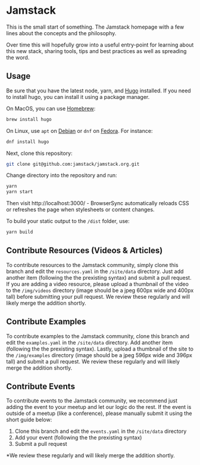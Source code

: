 # Jamstack

This is the small start of something. The Jamstack homepage with a few lines about the concepts and the philosophy.

Over time this will hopefully grow into a useful entry-point for learning about this new stack, sharing tools, tips and best practices as well as spreading the word.

## Usage

Be sure that you have the latest node, yarn, and [Hugo](https://gohugo.io/) installed. If you need to install hugo, you can install it using a package manager. 

On MacOS, you can use [Homebrew](http://brew.sh):

```bash
brew install hugo
```

On Linux, use `apt` on [Debian](http://debian.org) or `dnf` on [Fedora](http://getfedora.org). For instance:

```bash
dnf install hugo
```

Next, clone this repository:

```bash
git clone git@github.com:jamstack/jamstack.org.git
```

Change directory into the repository and run:

```bash
yarn
yarn start
```

Then visit http://localhost:3000/ - BrowserSync automatically reloads CSS or
refreshes the page when stylesheets or content changes.

To build your static output to the `/dist` folder, use:

```bash
yarn build
```

## Contribute Resources (Videos & Articles)

To contribute resources to the Jamstack community, simply clone this branch and edit the `resources.yaml` in the `/site/data` directory. Just add another item (following the the prexisting syntax) and submit a pull request. If you are adding a video resource, please upload a thumbnail of the video to the `/img/videos` directory (image should be a jpeg 600px wide and 400px tall) before submitting your pull request. We review these regularly and will likely merge the addition shortly.

## Contribute Examples

To contribute examples to the Jamstack community, clone this branch and edit the `examples.yaml` in the `/site/data` directory. Add another item (following the the prexisting syntax). Lastly, upload a thumbnail of the site to the `/img/examples` directory (image should be a jpeg 596px wide and 396px tall) and submit a pull request. We review these regularly and will likely merge the addition shortly.

## Contribute Events

To contribute events to the Jamstack community, we recommend just adding the event to your meetup and let our logic do the rest. If the event is outside of a meetup (like a conference), please manually submit it using the short guide below:

1. Clone this branch and edit the `events.yaml` in the `/site/data` directory
2. Add your event (following the the prexisting syntax)
3. Submit a pull request

*We review these regularly and will likely merge the addition shortly.
